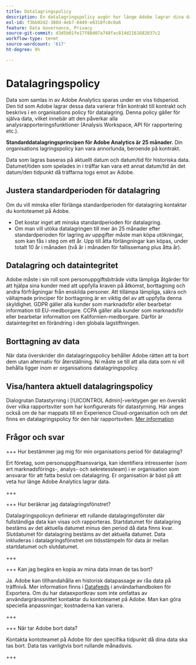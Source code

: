 ```yaml
---
title: Datalagringspolicy
description: En datalagringspolicy avgör hur länge Adobe lagrar dina data.
exl-id: f3bb02d2-380d-4eb7-8449-e0318fc8c0a6
feature: Data Governance, Privacy
source-git-commit: d3d5b01fe17f88d07a748fac814d2161682837c2
workflow-type: tm+mt
source-wordcount: '617'
ht-degree: 0%

---
```


# Datalagringspolicy

Data som samlas in av Adobe Analytics sparas under en viss tidsperiod. Den tid som Adobe lagrar dessa data varierar från kontrakt till kontrakt och beskrivs i en organisations policy för datalagring. Denna policy gäller för själva data, vilket innebär att den påverkar alla analysrapporteringsfunktioner (Analysis Workspace, API för rapportering etc.).

**Standarddatalagringsprincipen för Adobe Analytics är 25 månader.** Din organisations lagringspolicy kan vara annorlunda, beroende på kontrakt.

Data som lagras baseras på aktuellt datum och datum/tid för historiska data. Datumet/tiden som spelades in i träffar kan vara ett annat datum/tid än det datum/den tidpunkt då träffarna togs emot av Adobe.

## Justera standardperioden för datalagring

Om du vill minska eller förlänga standardperioden för datalagring kontaktar du kontoteamet på Adobe.

* Det kostar inget att minska standardperioden för datalagring.
* Om man vill utöka datalagringen till mer än 25 månader efter standardperioden för lagring av uppgifter måste man köpa utökningar, som kan fås i steg om ett år. Upp till åtta förlängningar kan köpas, under totalt 10 år i månaden (två år i månaden för fallissemang plus åtta år).

## Datalagring och dataintegritet

Adobe måste i sin roll som personuppgiftsbiträde vidta lämpliga åtgärder för att hjälpa sina kunder med att uppfylla kraven på åtkomst, borttagning och andra förfrågningar från enskilda personer. Att tillämpa lämpliga, säkra och vältajmade principer för borttagning är en viktig del av att uppfylla denna skyldighet. GDPR gäller alla kunder som marknadsför eller bearbetar information till EU-medborgare. CCPA gäller alla kunder som marknadsför eller bearbetar information om Kalifornien-medborgare. Därför är dataintegritet en förändring i den globala lagstiftningen.

## Borttagning av data

När data överskrider din datalagringspolicy behåller Adobe rätten att ta bort dem utan alternativ för återställning. Ni måste se till att alla data som ni vill behålla ligger inom er organisations datalagringspolicy.

## Visa/hantera aktuell datalagringspolicy

Dialogrutan Datastyrning i [!UICONTROL Admin]-verktygen ger en översikt över vilka rapportsviter som har konfigurerats för datastyrning. Här anges också om de har mappats till en Experience Cloud-organisation och om det finns en datalagringspolicy för den här rapportsviten. [Mer information](/help/admin/admin/c-data-governance/an-gdpr-workflow.md)

## Frågor och svar

+++ Hur bestämmer jag mig för min organisations period för datalagring?

Ert företag, som personuppgiftsansvariga, kan identifiera intressenter (som ert marknadsförings-, analys- och sekretessteam) i er organisation som ansvarar för att fatta beslut om datalagring. Er organisation är bäst på att veta hur länge Adobe Analytics lagrar data.

+++

+++ Hur beräknar jag datalagringsfönstret?

Datalagringspolicyn definierar ett rullande datalagringsfönster där fullständiga data kan visas och rapporteras. Startdatumet för datalagring bestäms av det aktuella datumet minus den period då data finns kvar. Slutdatumet för datalagring bestäms av det aktuella datumet. Data inkluderas i datalagringsfönstret om tidsstämpeln för data är mellan startdatumet och slutdatumet.

+++

+++ Kan jag begära en kopia av mina data innan de tas bort?

Ja. Adobe kan tillhandahålla en historisk datapassage av råa data på träffnivå. Mer information finns i [Datafeeds](/help/export/analytics-data-feed/data-feed-overview.md) i användarhandboken för Exportera. Om du har dataexportkrav som inte omfattas av användargränssnittet kontaktar du kontoteamet på Adobe. Man kan göra speciella anpassningar; kostnaderna kan variera.

+++

+++ När tar Adobe bort data?

Kontakta kontoteamet på Adobe för den specifika tidpunkt då dina data ska tas bort. Data tas vanligtvis bort rullande månadsvis.

+++

